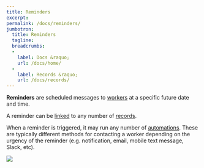 ```yaml
---
title: Reminders
excerpt: 
permalink: /docs/reminders/
jumbotron:
  title: Reminders
  tagline: 
  breadcrumbs:
  -
    label: Docs &raquo;
    url: /docs/home/
  -
    label: Records &raquo;
    url: /docs/records/
---
```


**Reminders** are scheduled messages to [workers](/docs/workers/) at a specific future date and time.

A reminder can be [linked](/docs/records/links/) to any number of [records](/docs/records/).

When a reminder is triggered, it may run any number of [automations](/docs/automations/). These are typically different methods for contacting a worker depending on the urgency of the reminder (e.g. notification, email, mobile text message, Slack, etc).

<div class="cerb-screenshot">
<img src="/assets/images/docs/using-cerb/reminders/reminder.png" class="screenshot">
</div>
